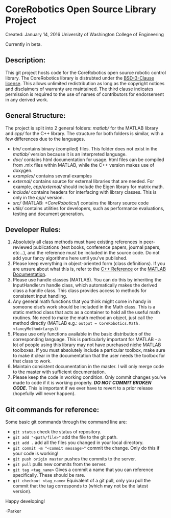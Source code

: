 # CoreRobotics Open Source Library Project
Created: January 14, 2016
University of Washington
College of Engineering

Currently in beta.


## Description:
This git project hosts code for the CoreRobotics open source robotic control library.  The CoreRobotics library is distrubted under the [BSD-3-Clause license](https://opensource.org/licenses/BSD-3-Clause).  This allows unlimited redistribution as long as the copyright notices and disclaimers of warranty are maintained.  The third clause indicates permission is required to the use of names of contributors for endorsement in any derived work.


## General Structure:
The project is split into 2 general folders: *matlab/* for the MATLAB library and *cpp/* for the C++ library.  The structure for both folders is similar, with a few differences due to the languages.
- *bin/* contains binary (compiled) files.  This folder does not exist in the *matlab/* version because it is an interpreted language.
- *doc/* contains html documentation for usage.  html files can be compiled from .mlx files within MATLAB, while the C++ version makes use of doxygen.
- *examples/* contains several examples
- *external/* contains source for external libraries that are needed.  For example, *cpp/external/* should include the Eigen library for matrix math.
- *include/* contains headers for interfacing with library classes.  This is only in the *cpp/* version.
- *src/* (MATLAB: *+CoreRobotics/*) contains the library source code
- *utils/* contains utilities for developers, such as performance evaluations, testing and document generation.


## Developer Rules:
1. Absolutely all class methods must have existing references in peer-reviewed publications (text books, conference papers, journal papers, etc…), and the reference must be included in the source code.  Do not add your fancy algorithms here until you’ve published.
2. Please keep everything in object-oriented form (class definitions). If you are unsure about what this is, refer to the [C++ Reference](http://www.learncpp.com/cpp-tutorial/81-welcome-to-object-oriented-programming/) or the [MATLAB Documentation](https://www.mathworks.com/discovery/object-oriented-programming.html).  
3. Please use handle classes (MATLAB).  You can do this by inheriting the InputHandler.m handle class, which automatically makes the derived class a handle class.  This class provides access to methods for consistent input handling.
4. Any general math functions that you think might come in handy in someone else’s work should be included in the Math class.  This is a static method class that acts as a container to hold all the useful math routines.  No need to make the math method an object, just call the method directly (MATLAB e.g.: `output = CoreRobotics.Math.<fancyMethod>(args)`)
5. Please use only functions available in the basic distribution of the corresponding language. This is particularly important for MATLAB - a lot of people using this library may not have purchased niche MATLAB toolboxes.  If you must absolutely include a particular toolbox, make sure to make it clear in the documentation that the user needs the toolbox for that class to work.
6. Maintain consistent documentation in the master.  I will only merge code to the master with sufficient documentation.
7. Please keep the code in working condition.  Only commit changes you've made to code if it is working properly.  **_DO NOT COMMIT BROKEN CODE._**  This is important if we ever have to revert to a prior release (hopefully will never happen).


## Git commands for reference:
Some basic git commands through the command line are:
- `git status` check the status of repository.
- `git add "<path/file>"` add the file to the git path.
- `git add .` add all the files you changed in your local directory.
- `git commit -m "<commit message>"` commit the change.  Only do this if your code is working!
- `git push origin master` pushes the commits to the server.
- `git pull` pulls new commits from the server.
- `git tag <tag_name>` Gives a commit a name that you can reference specifically. These should be rare.
- `git checkout <tag_name>` Equivalent of a git pull, only you pull the commit that the tag corresponds to (which may not be the latest version).


Happy developing!


-Parker
